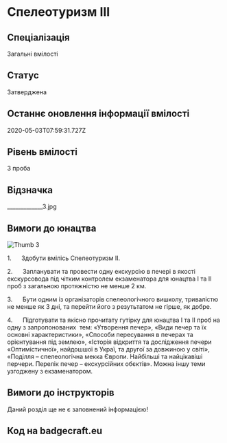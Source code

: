 # Спелеотуризм ІІІ

## Спеціалізація

Загальні вмілості

## Статус

Затверджена

## Останнє оновлення інформації вмілості

2020-05-03T07:59:31.727Z

## Рівень вмілості

3 проба

## Відзначка

_____________3.jpg

## Вимоги до юнацтва

<img alt="Thumb              3" src="/uploads/textareas/bootsy/image/126/small______________3.jpg"><br><p>1.&nbsp;&nbsp;&nbsp;&nbsp;&nbsp;
Здобути
вмілісь Спелеотуризм ІІ.</p>

<p>2.&nbsp;&nbsp;&nbsp;&nbsp;&nbsp;
Запланувати
та провести одну екскурсію в печері в якості екскурсовода під чітким контролем
екзаменатора для юнацтва І та ІІ проб з загальною протяжністю не менше 2 км.</p>

<p>3.&nbsp;&nbsp;&nbsp;&nbsp;&nbsp;
Бути одним із
організаторів спелеологічного вишколу, тривалістю не менше як 3 дні, та перейти
його з резутьтатом не гірше, як добре.</p>

<p>4.&nbsp;&nbsp;&nbsp;&nbsp;&nbsp;
Підготувати
та якісно прочитату гутірку для юнацтва І та ІІ проб на одну з запропонованих &nbsp;тем: «Утворення печер», «Види печер та їх
основні характеристики», «Способи пересування в печерах та орієнтування під
землею», «Історія відкриття та дослідження печери «Оптимістичної», найдошшої в
Украї, та другої за довжиною у світі», «Поділля – спелеологічна мекка Європи.
Найбільші та найцікавіші перчери. Перелік печер – екскурсійних обєктів». Можна
іншу теми узгоджену з екзаменатором.</p>

## Вимоги до інструкторів

Даний розділ ще не є заповнений інформацією!

## Код на badgecraft.eu

